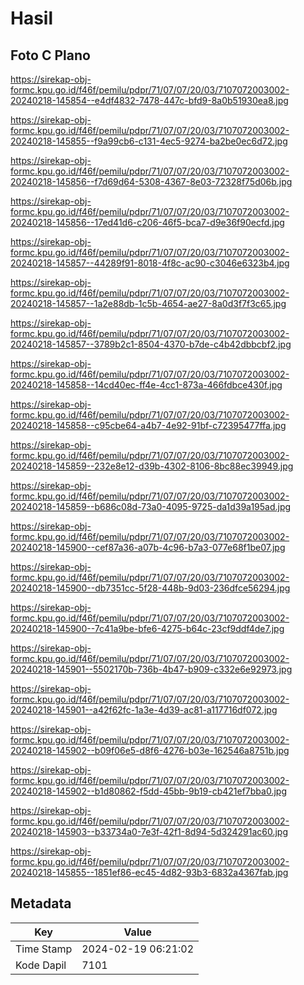 # Hasil

## Foto C Plano

https://sirekap-obj-formc.kpu.go.id/f46f/pemilu/pdpr/71/07/07/20/03/7107072003002-20240218-145854--e4df4832-7478-447c-bfd9-8a0b51930ea8.jpg

https://sirekap-obj-formc.kpu.go.id/f46f/pemilu/pdpr/71/07/07/20/03/7107072003002-20240218-145855--f9a99cb6-c131-4ec5-9274-ba2be0ec6d72.jpg

https://sirekap-obj-formc.kpu.go.id/f46f/pemilu/pdpr/71/07/07/20/03/7107072003002-20240218-145856--f7d69d64-5308-4367-8e03-72328f75d06b.jpg

https://sirekap-obj-formc.kpu.go.id/f46f/pemilu/pdpr/71/07/07/20/03/7107072003002-20240218-145856--17ed41d6-c206-46f5-bca7-d9e36f90ecfd.jpg

https://sirekap-obj-formc.kpu.go.id/f46f/pemilu/pdpr/71/07/07/20/03/7107072003002-20240218-145857--44289f91-8018-4f8c-ac90-c3046e6323b4.jpg

https://sirekap-obj-formc.kpu.go.id/f46f/pemilu/pdpr/71/07/07/20/03/7107072003002-20240218-145857--1a2e88db-1c5b-4654-ae27-8a0d3f7f3c65.jpg

https://sirekap-obj-formc.kpu.go.id/f46f/pemilu/pdpr/71/07/07/20/03/7107072003002-20240218-145857--3789b2c1-8504-4370-b7de-c4b42dbbcbf2.jpg

https://sirekap-obj-formc.kpu.go.id/f46f/pemilu/pdpr/71/07/07/20/03/7107072003002-20240218-145858--14cd40ec-ff4e-4cc1-873a-466fdbce430f.jpg

https://sirekap-obj-formc.kpu.go.id/f46f/pemilu/pdpr/71/07/07/20/03/7107072003002-20240218-145858--c95cbe64-a4b7-4e92-91bf-c72395477ffa.jpg

https://sirekap-obj-formc.kpu.go.id/f46f/pemilu/pdpr/71/07/07/20/03/7107072003002-20240218-145859--232e8e12-d39b-4302-8106-8bc88ec39949.jpg

https://sirekap-obj-formc.kpu.go.id/f46f/pemilu/pdpr/71/07/07/20/03/7107072003002-20240218-145859--b686c08d-73a0-4095-9725-da1d39a195ad.jpg

https://sirekap-obj-formc.kpu.go.id/f46f/pemilu/pdpr/71/07/07/20/03/7107072003002-20240218-145900--cef87a36-a07b-4c96-b7a3-077e68f1be07.jpg

https://sirekap-obj-formc.kpu.go.id/f46f/pemilu/pdpr/71/07/07/20/03/7107072003002-20240218-145900--db7351cc-5f28-448b-9d03-236dfce56294.jpg

https://sirekap-obj-formc.kpu.go.id/f46f/pemilu/pdpr/71/07/07/20/03/7107072003002-20240218-145900--7c41a9be-bfe6-4275-b64c-23cf9ddf4de7.jpg

https://sirekap-obj-formc.kpu.go.id/f46f/pemilu/pdpr/71/07/07/20/03/7107072003002-20240218-145901--5502170b-736b-4b47-b909-c332e6e92973.jpg

https://sirekap-obj-formc.kpu.go.id/f46f/pemilu/pdpr/71/07/07/20/03/7107072003002-20240218-145901--a42f62fc-1a3e-4d39-ac81-a117716df072.jpg

https://sirekap-obj-formc.kpu.go.id/f46f/pemilu/pdpr/71/07/07/20/03/7107072003002-20240218-145902--b09f06e5-d8f6-4276-b03e-162546a8751b.jpg

https://sirekap-obj-formc.kpu.go.id/f46f/pemilu/pdpr/71/07/07/20/03/7107072003002-20240218-145902--b1d80862-f5dd-45bb-9b19-cb421ef7bba0.jpg

https://sirekap-obj-formc.kpu.go.id/f46f/pemilu/pdpr/71/07/07/20/03/7107072003002-20240218-145903--b33734a0-7e3f-42f1-8d94-5d324291ac60.jpg

https://sirekap-obj-formc.kpu.go.id/f46f/pemilu/pdpr/71/07/07/20/03/7107072003002-20240218-145855--1851ef86-ec45-4d82-93b3-6832a4367fab.jpg


## Metadata

| Key        | Value               |
| ---------- | ------------------- |
| Time Stamp | 2024-02-19 06:21:02 |
| Kode Dapil | 7101                |




